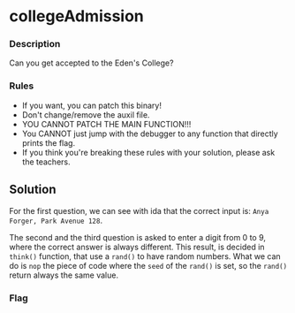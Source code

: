 # collegeAdmission
### Description
Can you get accepted to the Eden's College?

### Rules
- If you want, you can patch this binary!
- Don't change/remove the auxil file.
- YOU CANNOT PATCH THE MAIN FUNCTION!!!
- You CANNOT just jump with the debugger to any function that directly prints the flag.
- If you think you're breaking these rules with your solution, please ask the teachers.

## Solution
For the first question, we can see with ida that the correct input is: `Anya Forger, Park Avenue 128`. 

The second and the third question is asked to enter a digit from 0 to 9, where the correct answer is always different. This result, is decided in `think()` function, that use a `rand()` to have random numbers. What we can do is `nop` the piece of code where the `seed` of the `rand()` is set, so the `rand()` return always the same value.

### Flag
```plain

```